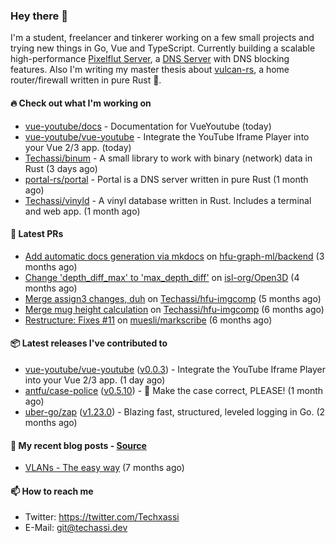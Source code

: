 ### Hey there 👋

I'm a student, freelancer and tinkerer working on a few small projects and trying new things in Go,
Vue and TypeScript. Currently building a scalable high-performance 
[Pixelflut Server](https://github.com/pixelflut-rs/pfctl),
a [DNS Server](https://github.com/portal-rs/portal) with DNS blocking features. Also I'm writing my
master thesis about [vulcan-rs](https://github.com/vulcan-rs), a home router/firewall written in
pure Rust 🦀.

#### 🔥 Check out what I'm working on


- [vue-youtube/docs](https://github.com/vue-youtube/docs) - Documentation for VueYoutube (today)
- [vue-youtube/vue-youtube](https://github.com/vue-youtube/vue-youtube) - Integrate the YouTube Iframe Player into your Vue 2/3 app.  (today)
- [Techassi/binum](https://github.com/Techassi/binum) - A small library to work with binary (network) data in Rust (3 days ago)
- [portal-rs/portal](https://github.com/portal-rs/portal) - Portal is a DNS server written in pure Rust (1 month ago)
- [Techassi/vinyld](https://github.com/Techassi/vinyld) - A vinyl database written in Rust. Includes a terminal and web app. (1 month ago)

#### 🧪 Latest PRs


- [Add automatic docs generation via mkdocs](https://github.com/hfu-graph-ml/backend/pull/1) on [hfu-graph-ml/backend](https://github.com/hfu-graph-ml/backend) (3 months ago)
- [Change &#39;depth_diff_max&#39; to &#39;max_depth_diff&#39;](https://github.com/isl-org/Open3D/pull/5219) on [isl-org/Open3D](https://github.com/isl-org/Open3D) (4 months ago)
- [Merge assign3 changes, duh](https://github.com/Techassi/hfu-imgcomp/pull/2) on [Techassi/hfu-imgcomp](https://github.com/Techassi/hfu-imgcomp) (5 months ago)
- [Merge mug height calculation](https://github.com/Techassi/hfu-imgcomp/pull/1) on [Techassi/hfu-imgcomp](https://github.com/Techassi/hfu-imgcomp) (6 months ago)
- [Restructure: Fixes #11](https://github.com/muesli/markscribe/pull/42) on [muesli/markscribe](https://github.com/muesli/markscribe) (6 months ago)

#### 📦 Latest releases I've contributed to


- [vue-youtube/vue-youtube](https://github.com/vue-youtube/vue-youtube/releases/tag/v0.0.3) ([v0.0.3](https://github.com/vue-youtube/vue-youtube/releases/tag/v0.0.3)) - Integrate the YouTube Iframe Player into your Vue 2/3 app.  (1 day ago)
- [antfu/case-police](https://github.com/antfu/case-police/releases/tag/v0.5.10) ([v0.5.10](https://github.com/antfu/case-police/releases/tag/v0.5.10)) - 🚨 Make the case correct, PLEASE! (1 month ago)
- [uber-go/zap](https://github.com/uber-go/zap/releases/tag/v1.23.0) ([v1.23.0](https://github.com/uber-go/zap/releases/tag/v1.23.0)) - Blazing fast, structured, leveled logging in Go. (2 months ago)

#### 📜 My recent blog posts - [Source](https://github.com/Techassi/page)


- [VLANs - The easy way](https://techassi.dev/posts/vlans-the-easy-way/) (7 months ago)

#### 📫 How to reach me

- Twitter: https://twitter.com/Techxassi
- E-Mail: git@techassi.dev
